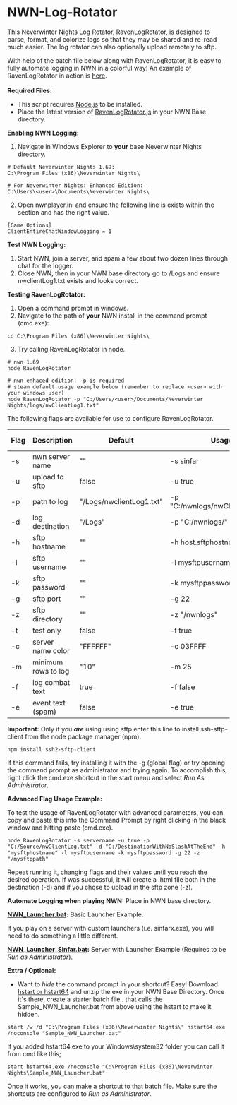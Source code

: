 # NWN-Log-Rotator
This Neverwinter Nights Log Rotator, RavenLogRotator, is designed to parse, format, and colorize logs so that they may be shared and re-read much easier. The log rotator can also optionally upload remotely to sftp. 

With help of the batch file below along with RavenLogRotator, it is easy to fully automate logging in NWN in a colorful way! An example of RavenLogRotator in action is <a href="http://htmlpreview.github.io/?https://github.com/ravenmyst/NWN-Log-Rotator/blob/master/latest/advanced/NWNLog_2016_08_26_001006.html" target="_blank">here</a>.
<br />
<br />
**Required Files:**

- This script requires <a href="https://nodejs.org/en/">Node.js</a> to be installed.<br />
- Place the latest version of [RavenLogRotator.js](../master/latest/RavenLogRotator.js) in your NWN Base directory.

**Enabling NWN Logging:**

1) Navigate in Windows Explorer to **your** base Neverwinter Nights directory.<br />
```
# Default Neverwinter Nights 1.69:
C:\Program Files (x86)\Neverwinter Nights\
```
```
# For Neverwinter Nights: Enhanced Edition:
C:\Users\<user>\Documents\Neverwinter Nights\ 
```

2) Open nwnplayer.ini and ensure the following line is exists within the section and has the right value.
```
[Game Options]
ClientEntireChatWindowLogging = 1
```

**Test NWN Logging:**
1) Start NWN, join a server, and spam a few about two dozen lines through chat for the logger.
2) Close NWN, then in your NWN base directory go to /Logs and ensure nwclientLog1.txt exists and looks correct.

**Testing RavenLogRotator:**

1) Open a command prompt in windows.
2) Navigate to the path of **your** NWN install in the command prompt (cmd.exe):
```batch
cd C:\Program Files (x86)\Neverwinter Nights\
```
3) Try calling RavenLogRotator in node.
```batch
# nwn 1.69
node RavenLogRotator 

# nwn enhaced edition: -p is required
# steam default usage example below (remember to replace <user> with your windows user)
node RavenLogRotator -p "C:/Users/<user>/Documents/Neverwinter Nights/logs/nwClientLog1.txt"
```
The following flags are available for use to configure RavenLogRotator.

| Flag  | Description | Default | Usage | Required for EE |
| ------------- | ------------- | ------------- | ------------- | ------------- |
| -s | nwn server name | "" | -s sinfar | no |
| -u | upload to sftp | false | -u true | no |
| -p | path to log | "/Logs/nwclientLog1.txt" | -p "C:/nwnlogs/nwClientLog1.txt" | yes |
| -d | log destination | "/Logs" | -p "C:/nwnlogs/" | no |
| -h | sftp hostname | "" | -h host.sftphostname.com | no |
| -l | sftp username | "" | -l mysftpusername | no |
| -k | sftp password | "" | -k mysftppassword | no |
| -g | sftp port | "" | -g 22 | no |
| -z | sftp directory| "" | -z "/nwnlogs" | no |
| -t | test only | false | -t true | no |
| -c | server name color | "FFFFFF" | -c 03FFFF | no |
| -m | minimum rows to log | "10" | -m 25 | no |
| -f | log combat text | true | -f false | no |
| -e | event text (spam) | false | -e true | no |

**Important:** Only if you ***are*** using using sftp enter this line to install ssh-sftp-client from the node package manager (npm).
```batch
npm install ssh2-sftp-client
```
If this command fails, try installing it with the -g (global flag) or try opening the command prompt as administrator and trying again. To accomplish this, right click the cmd.exe shortcut in the start menu and select *Run As Administrator*.

**Advanced Flag Usage Example:**

To test the usage of RavenLogRotator with advanced parameters, you can copy and paste this into the Command Prompt by right clicking in the black window and hitting paste (cmd.exe).
```
node RavenLogRotator -s servername -u true -p "C:/Source/nwClientLog.txt" -d "C:/DestinationWithNoSlashAtTheEnd" -h "mysftphostname" -l mysftpusername -k mysftppassword -g 22 -z "/mysftppath"
```

Repeat running it, changing flags and their values until you reach the desired operation. If was successful, it will create a .html file both in the destination (-d) and if you chose to upload in the sftp zone (-z).

**Automate Logging when playing NWN:** Place in NWN base directory.

**[NWN_Launcher.bat](../master/latest/NWN_Launcher.bat):** Basic Launcher Example.

If you play on a server with custom launchers (i.e. sinfarx.exe), you will need to do something a little different. 

**[NWN_Launcher_Sinfar.bat](../master/latest/NWN_Launcher_Sinfar.bat):** Server with Launcher Example (Requires to be *Run as Administrator*).

**Extra / Optional:** 

- Want to *hide* the command prompt in your shortcut? Easy! Download <a href="http://www.ntwind.com/blog/hstart-x64.html">hstart or hstart64</a> and unzip the exe in your NWN Base Directory. Once it's there, create a starter batch file.. that calls the Sample_NWN_Launcher.bat from above using the hstart to make it hidden. 
```batch
start /w /d "C:\Program Files (x86)\Neverwinter Nights\" hstart64.exe /noconsole "Sample_NWN_Launcher.bat"
```
If you added hstart64.exe to your Windows\system32 folder you can call it from cmd like this;
```batch
start hstart64.exe /noconsole "C:\Program Files (x86)\Neverwinter Nights\Sample_NWN_Launcher.bat" 
```
Once it works, you can make a shortcut to that batch file. Make sure the shortcuts are configured to *Run as Administrator*.